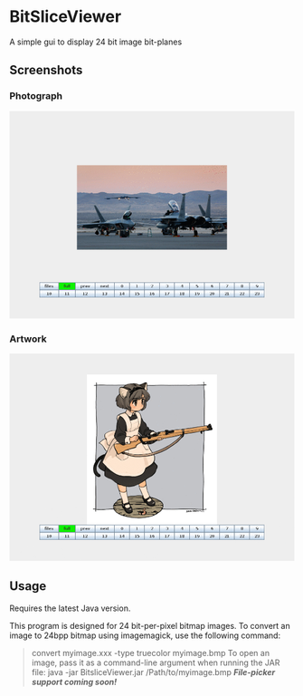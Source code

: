 # BitSliceViewer
A simple gui to display 24 bit image bit-planes

## Screenshots
### Photograph
![photograph](Screenshots/photograph.gif)
### Artwork
![artwork](Screenshots/artwork.gif)
## Usage
Requires the latest Java version.

This program is designed for 24 bit-per-pixel bitmap images.
To convert an image to 24bpp bitmap using imagemagick, use the following command:
> convert myimage.xxx -type truecolor myimage.bmp
To open an image, pass it as a command-line argument when running the JAR file:
> java -jar BitsliceViewer.jar /Path/to/myimage.bmp
***File-picker support coming soon!***
